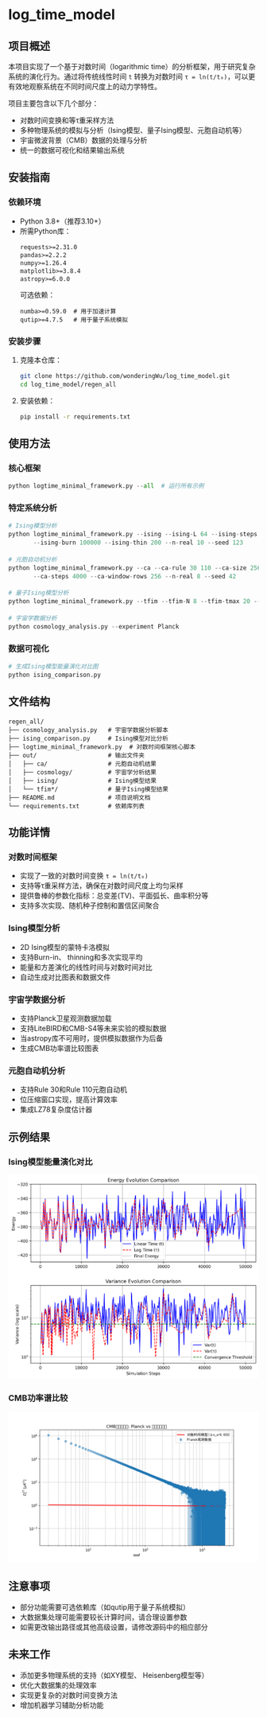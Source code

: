 # log_time_model

## 项目概述

本项目实现了一个基于对数时间（logarithmic time）的分析框架，用于研究复杂系统的演化行为。通过将传统线性时间 `t` 转换为对数时间 `τ = ln(t/t₀)`，可以更有效地观察系统在不同时间尺度上的动力学特性。

项目主要包含以下几个部分：
- 对数时间变换和等τ重采样方法
- 多种物理系统的模拟与分析（Ising模型、量子Ising模型、元胞自动机等）
- 宇宙微波背景（CMB）数据的处理与分析
- 统一的数据可视化和结果输出系统

## 安装指南

### 依赖环境
- Python 3.8+（推荐3.10+）
- 所需Python库：
  ```
  requests>=2.31.0
  pandas>=2.2.2
  numpy>=1.26.4
  matplotlib>=3.8.4
  astropy>=6.0.0
  ```
  可选依赖：
  ```
  numba>=0.59.0  # 用于加速计算
  qutip>=4.7.5   # 用于量子系统模拟
  ```

### 安装步骤
1. 克隆本仓库：
   ```bash
   git clone https://github.com/wonderingWu/log_time_model.git
   cd log_time_model/regen_all
   ```
2. 安装依赖：
   ```bash
   pip install -r requirements.txt
   ```

## 使用方法

### 核心框架
```python
python logtime_minimal_framework.py --all  # 运行所有示例
```

### 特定系统分析
```python
# Ising模型分析
python logtime_minimal_framework.py --ising --ising-L 64 --ising-steps 200000 \
       --ising-burn 100000 --ising-thin 200 --n-real 10 --seed 123

# 元胞自动机分析
python logtime_minimal_framework.py --ca --ca-rule 30 110 --ca-size 256 \
       --ca-steps 4000 --ca-window-rows 256 --n-real 8 --seed 42

# 量子Ising模型分析
python logtime_minimal_framework.py --tfim --tfim-N 8 --tfim-tmax 20 --n-real 10

# 宇宙学数据分析
python cosmology_analysis.py --experiment Planck
```

### 数据可视化
```python
# 生成Ising模型能量演化对比图
python ising_comparison.py
```

## 文件结构

```
regen_all/
├── cosmology_analysis.py   # 宇宙学数据分析脚本
├── ising_comparison.py     # Ising模型对比分析
├── logtime_minimal_framework.py  # 对数时间框架核心脚本
├── out/                    # 输出文件夹
│   ├── ca/                 # 元胞自动机结果
│   ├── cosmology/          # 宇宙学分析结果
│   ├── ising/              # Ising模型结果
│   └── tfim*/              # 量子Ising模型结果
├── README.md               # 项目说明文档
└── requirements.txt        # 依赖库列表
```

## 功能详情

### 对数时间框架
- 实现了一致的对数时间变换 `τ = ln(t/t₀)`
- 支持等τ重采样方法，确保在对数时间尺度上均匀采样
- 提供鲁棒的参数化指标：总变差(TV)、平面弧长、曲率积分等
- 支持多次实现、随机种子控制和置信区间聚合

### Ising模型分析
- 2D Ising模型的蒙特卡洛模拟
- 支持Burn-in、 thinning和多次实现平均
- 能量和方差演化的线性时间与对数时间对比
- 自动生成对比图表和数据文件

### 宇宙学数据分析
- 支持Planck卫星观测数据加载
- 支持LiteBIRD和CMB-S4等未来实验的模拟数据
- 当astropy库不可用时，提供模拟数据作为后备
- 生成CMB功率谱比较图表

### 元胞自动机分析
- 支持Rule 30和Rule 110元胞自动机
- 位压缩窗口实现，提高计算效率
- 集成LZ78复杂度估计器

## 示例结果

### Ising模型能量演化对比
![Ising模型能量演化](out/ising/comparison_plot.png)

### CMB功率谱比较
![CMB功率谱](out/cosmology/cmb_Planck_comparison.png)

## 注意事项
- 部分功能需要可选依赖库（如qutip用于量子系统模拟）
- 大数据集处理可能需要较长计算时间，请合理设置参数
- 如需更改输出路径或其他高级设置，请修改源码中的相应部分

## 未来工作
- 添加更多物理系统的支持（如XY模型、 Heisenberg模型等）
- 优化大数据集的处理效率
- 实现更复杂的对数时间变换方法
- 增加机器学习辅助分析功能